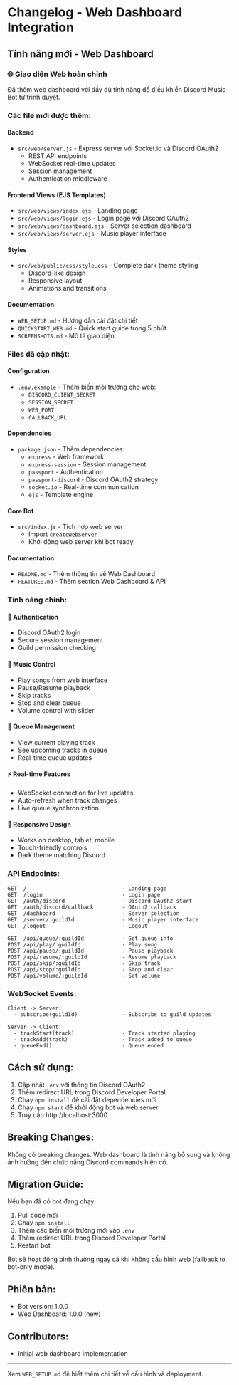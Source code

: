 # Changelog - Web Dashboard Integration

## Tính năng mới - Web Dashboard

### 🌐 Giao diện Web hoàn chỉnh

Đã thêm web dashboard với đầy đủ tính năng để điều khiển Discord Music Bot từ trình duyệt.

### Các file mới được thêm:

#### Backend
- `src/web/server.js` - Express server với Socket.io và Discord OAuth2
  - REST API endpoints
  - WebSocket real-time updates
  - Session management
  - Authentication middleware

#### Frontend Views (EJS Templates)
- `src/web/views/index.ejs` - Landing page
- `src/web/views/login.ejs` - Login page với Discord OAuth2
- `src/web/views/dashboard.ejs` - Server selection dashboard
- `src/web/views/server.ejs` - Music player interface

#### Styles
- `src/web/public/css/style.css` - Complete dark theme styling
  - Discord-like design
  - Responsive layout
  - Animations and transitions

#### Documentation
- `WEB_SETUP.md` - Hướng dẫn cài đặt chi tiết
- `QUICKSTART_WEB.md` - Quick start guide trong 5 phút
- `SCREENSHOTS.md` - Mô tả giao diện

### Files đã cập nhật:

#### Configuration
- `.env.example` - Thêm biến môi trường cho web:
  - `DISCORD_CLIENT_SECRET`
  - `SESSION_SECRET`
  - `WEB_PORT`
  - `CALLBACK_URL`

#### Dependencies
- `package.json` - Thêm dependencies:
  - `express` - Web framework
  - `express-session` - Session management
  - `passport` - Authentication
  - `passport-discord` - Discord OAuth2 strategy
  - `socket.io` - Real-time communication
  - `ejs` - Template engine

#### Core Bot
- `src/index.js` - Tích hợp web server
  - Import `createWebServer`
  - Khởi động web server khi bot ready

#### Documentation
- `README.md` - Thêm thông tin về Web Dashboard
- `FEATURES.md` - Thêm section Web Dashboard & API

### Tính năng chính:

#### 🔐 Authentication
- Discord OAuth2 login
- Secure session management
- Guild permission checking

#### 🎵 Music Control
- Play songs from web interface
- Pause/Resume playback
- Skip tracks
- Stop and clear queue
- Volume control with slider

#### 📝 Queue Management
- View current playing track
- See upcoming tracks in queue
- Real-time queue updates

#### ⚡ Real-time Features
- WebSocket connection for live updates
- Auto-refresh when track changes
- Live queue synchronization

#### 📱 Responsive Design
- Works on desktop, tablet, mobile
- Touch-friendly controls
- Dark theme matching Discord

### API Endpoints:

```
GET  /                              - Landing page
GET  /login                         - Login page
GET  /auth/discord                  - Discord OAuth2 start
GET  /auth/discord/callback         - OAuth2 callback
GET  /dashboard                     - Server selection
GET  /server/:guildId               - Music player interface
GET  /logout                        - Logout

GET  /api/queue/:guildId            - Get queue info
POST /api/play/:guildId             - Play song
POST /api/pause/:guildId            - Pause playback
POST /api/resume/:guildId           - Resume playback
POST /api/skip/:guildId             - Skip track
POST /api/stop/:guildId             - Stop and clear
POST /api/volume/:guildId           - Set volume
```

### WebSocket Events:

```
Client -> Server:
  - subscribe(guildId)              - Subscribe to guild updates

Server -> Client:
  - trackStart(track)               - Track started playing
  - trackAdd(track)                 - Track added to queue
  - queueEnd()                      - Queue ended
```

## Cách sử dụng:

1. Cập nhật `.env` với thông tin Discord OAuth2
2. Thêm redirect URL trong Discord Developer Portal
3. Chạy `npm install` để cài đặt dependencies mới
4. Chạy `npm start` để khởi động bot và web server
5. Truy cập http://localhost:3000

## Breaking Changes:

Không có breaking changes. Web dashboard là tính năng bổ sung và không ảnh hưởng đến chức năng Discord commands hiện có.

## Migration Guide:

Nếu bạn đã có bot đang chạy:

1. Pull code mới
2. Chạy `npm install`
3. Thêm các biến môi trường mới vào `.env`
4. Thêm redirect URL trong Discord Developer Portal
5. Restart bot

Bot sẽ hoạt động bình thường ngay cả khi không cấu hình web (fallback to bot-only mode).

## Phiên bản:

- Bot version: 1.0.0
- Web Dashboard: 1.0.0 (new)

## Contributors:

- Initial web dashboard implementation

---

Xem `WEB_SETUP.md` để biết thêm chi tiết về cấu hình và deployment.
